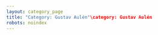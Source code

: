 ```yaml
---
layout: category_page
title: "Category: Gustav Aulén"\category: Gustav Aulén
robots: noindex
---
```

